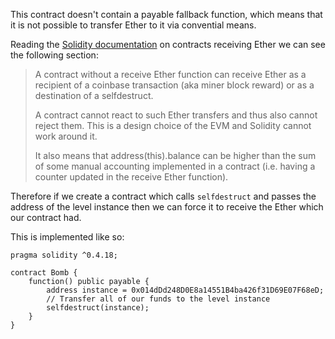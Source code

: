 This contract doesn't contain a payable fallback function, which means that it is not possible to transfer Ether to it via convential means.

Reading the [Solidity documentation](https://solidity.readthedocs.io/en/v0.7.1/contracts.html#receive-ether-function) on contracts receiving Ether we can see the following section:

> A contract without a receive Ether function can receive Ether as a recipient of a coinbase transaction (aka miner block reward) or as a destination of a selfdestruct.
> 
> A contract cannot react to such Ether transfers and thus also cannot reject them. This is a design choice of the EVM and Solidity cannot work around it.
>
> It also means that address(this).balance can be higher than the sum of some manual accounting implemented in a contract (i.e. having a counter updated in the receive Ether function).

Therefore if we create a contract which calls `selfdestruct` and passes the address of the level instance then we can force it to receive the Ether which our contract had.

This is implemented like so:
```solidity
pragma solidity ^0.4.18;

contract Bomb {
    function() public payable {
        address instance = 0x014dDd248D0E8a14551B4ba426f31D69E07F68eD;
        // Transfer all of our funds to the level instance
        selfdestruct(instance);
    }
}
```
